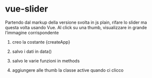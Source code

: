 # vue-slider

Partendo dal markup della versione svolta in js plain, rifare lo slider ma questa volta usando Vue.
Al click su una thumb, visualizzare in grande l’immagine corrispondente

1. creo la costante {createApp}

2. salvo i dati in data()

3. salvo le varie funzioni in methods

4. aggiungere alle thumb la classe active quando ci clicco